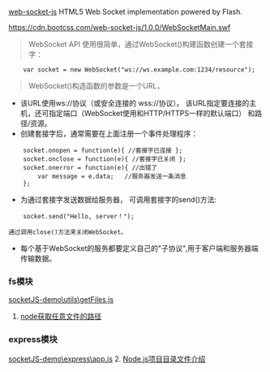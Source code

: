 [web-socket-js](https://www.bootcdn.cn/web-socket-js/)
HTML5 Web Socket implementation powered by Flash.
<script src="https://cdn.bootcss.com/web-socket-js/1.0.0/web_socket.js"> </script>

<script src="https://cdn.bootcss.com/web-socket-js/1.0.0/web_socket.min.js"> </script>

<!-- <script src="https://cdn.bootcss.com/web-socket-js/1.0.0/WebSocketMain.swf"> </script> -->

https://cdn.bootcss.com/web-socket-js/1.0.0/WebSocketMain.swf


> WebSocket API 使用很简单，通过WebSocket()构建函数创建一个套接字：
```
    var socket = new WebSocket("ws://ws.example.com:1234/resource");
```

> WebSocket()构造函数的参数是一个URL，
*   该URL使用ws://协议（或安全连接的 wss://协议）。
    该URL指定要连接的主机，还可指定端口（WebSocket使用和HTTP/HTTPS一样的默认端口）
    和路径/资源。
*   创建套接字后，通常需要在上面注册一个事件处理程序：
```
    socket.onopen = function(e){ //套接字已连接 };
    socket.onclose = function(e){ //套接字已关闭 };
    socket.onerror = function(e){ //出错了
        var message = e.data;   //服务器发送一条消息
    };
```    
*   为通过套接字发送数据给服务器， 可调用套接字的send()方法:
```
    socket.send("Hello, server！");
```
    通过调用close()方法来关闭WebSocket。
*   每个基于WebSocket的服务都要定义自己的"子协议",用于客户端和服务器端传输数据。
 
### fs模块
 [socketJS-demo\utils\getFiles.js](https://github.com/shaka96/nodeServers/blob/master/webSocket/socketJS-demo/utils/getFiles.js)
 1. [node获取任意文件的路径](https://blog.csdn.net/qq_36245035/article/details/81070081)

### express模块
 [socketJS-demo\express\app.js](https://github.com/shaka96/nodeServers/blob/master/webSocket/socketJS-demo/express/app.js)
 2. [Node.js项目目录文件介绍](https://blog.csdn.net/ZHQ_CSDN_Code/article/details/52903426) 